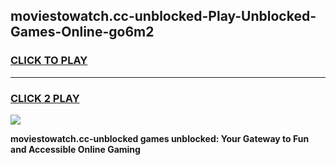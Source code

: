 
## moviestowatch.cc-unblocked-Play-Unblocked-Games-Online-go6m2
<h3>
<a href="https://premium76.site?title=moviestowatch.cc-unblocked&ref=25A">CLICK TO PLAY</a></h3>
<hr>

<h3>
<a href="https://premium76.site?title=moviestowatch.cc-unblocked&ref=25A">CLICK 2 PLAY</a>
  
</h3>

<a href="https://premium76.site?title=moviestowatch.cc-unblocked&ref=25A"><img src="https://clearcache.store/games.png"></a>


**moviestowatch.cc-unblocked games unblocked: Your Gateway to Fun and Accessible Online Gaming**
